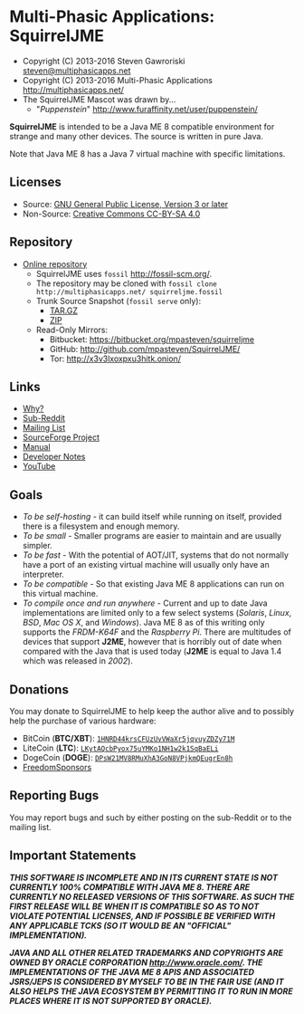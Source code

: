 # Multi-Phasic Applications: SquirrelJME

  * Copyright (C) 2013-2016 Steven Gawroriski
    <steven@multiphasicapps.net>
  * Copyright (C) 2013-2016 Multi-Phasic Applications
    <http://multiphasicapps.net/>
  * The SquirrelJME Mascot was drawn by...
    * "_Puppenstein_" <http://www.furaffinity.net/user/puppenstein/>

**SquirrelJME** is intended to be a Java ME 8 compatible environment for
strange and many other devices. The source is written in pure Java.

Note that Java ME 8 has a Java 7 virtual machine with specific limitations.

## Licenses

  * Source:
    [GNU General Public License, Version 3 or later](license.mkd)
  * Non-Source:
    [Creative Commons CC-BY-SA 4.0](license.mkd)

## Repository

  * [Online repository](http://multiphasicapps.net/)
    * SquirrelJME uses `fossil` <http://fossil-scm.org/>.
    * The repository may be cloned with
      `fossil clone http://multiphasicapps.net/ squirreljme.fossil`
    * Trunk Source Snapshot (`fossil serve` only):
      * [TAR.GZ](../../tarball/squirreljme-trunk.tar.gz?uuid=trunk)
      * [ZIP](../../zip/squirreljme-trunk.zip?uuid=trunk)
    * Read-Only Mirrors:
      * Bitbucket: <https://bitbucket.org/mpasteven/squirreljme>
      * GitHub: <http://github.com/mpasteven/SquirrelJME/>
      * Tor: <http://x3v3lxoxpxu3hitk.onion/>

## Links

  * [Why?](src/manual/user/why.mkd)
  * [Sub-Reddit](https://www.reddit.com/r/SquirrelJME/)
  * [Mailing List](https://sourceforge.net/p/squirreljme/mailman/)
  * [SourceForge Project](http://www.sourceforge.net/projects/squirreljme)
  * [Manual](src/manual/index.mkd)
  * [Developer Notes](src/developer-notes/index.mkd)
  * [YouTube](https://www.youtube.com/channel/UCbmC7qQjeXUEUyE5XfDX5RA)

## Goals

 * _To be self-hosting_ - it can build itself while running on itself, provided
   there is a filesystem and enough memory.
 * _To be small_ - Smaller programs are easier to maintain and are usually
   simpler.
 * _To be fast_ - With the potential of AOT/JIT, systems that do not normally
   have a port of an existing virtual machine will usually only have an
   interpreter.
 * _To be compatible_ - So that existing Java ME 8 applications can run on this
   virtual machine.
 * _To compile once and run anywhere_ - Current and up to date Java
   implementations are limited only to a few select systems (_Solaris_,
   _Linux_, _BSD_, _Mac OS X_, and _Windows_). Java ME 8 as of this writing
   only supports the *FRDM-K64F* and the *Raspberry Pi*. There are multitudes
   of devices that support **J2ME**, however that is horribly out of date when
   compared with the Java that is used today (**J2ME** is equal to Java 1.4
   which was released in _2002_).

## Donations

You may donate to SquirrelJME to help keep the author alive and to possibly
help the purchase of various hardware:

  * BitCoin (**BTC/XBT**): [`1HNRD44krsCFUzUvVWaXr5jqvuyZDZy71M`](
    bitcoin:1HNRD44krsCFUzUvVWaXr5jqvuyZDZy71M)
  * LiteCoin (**LTC**): [`LKytAQcbPyox75uYMKo1NH1w2k1SqBaELi`](
    litecoin:LKytAQcbPyox75uYMKo1NH1w2k1SqBaELi)
  * DogeCoin (**DOGE**): [`DPsW21MV8RMuXhA3GoN8VPjkmQEugrEn8h`](
    dogecoin:DPsW21MV8RMuXhA3GoN8VPjkmQEugrEn8h)
  * [FreedomSponsors](https://freedomsponsors.org/user/mpasteven/)

## Reporting Bugs

You may report bugs and such by either posting on the sub-Reddit or to the
mailing list.

## Important Statements

***THIS SOFTWARE IS INCOMPLETE AND IN ITS CURRENT STATE IS NOT CURRENTLY
100% COMPATIBLE WITH JAVA ME 8. THERE ARE CURRENTLY NO RELEASED VERSIONS OF
THIS SOFTWARE. AS SUCH THE FIRST RELEASE WILL BE WHEN IT IS COMPATIBLE SO AS TO
NOT VIOLATE POTENTIAL LICENSES, AND IF POSSIBLE BE VERIFIED WITH ANY
APPLICABLE TCKS (SO IT WOULD BE AN "OFFICIAL" IMPLEMENTATION).***

***JAVA AND ALL OTHER RELATED TRADEMARKS AND COPYRIGHTS ARE OWNED BY ORACLE
CORPORATION <http://www.oracle.com/>. THE IMPLEMENTATIONS OF THE JAVA ME 8
APIS AND ASSOCIATED JSRS/JEPS IS CONSIDERED BY MYSELF TO BE IN THE FAIR USE
(AND IT ALSO HELPS THE JAVA ECOSYSTEM BY PERMITTING IT TO RUN IN MORE PLACES
WHERE IT IS NOT SUPPORTED BY ORACLE).***

